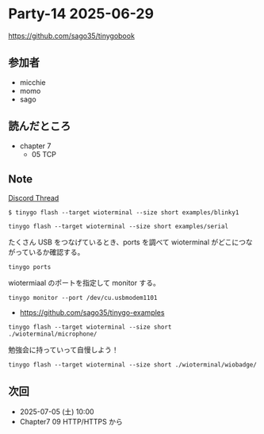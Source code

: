 # Party-14 2025-06-29

https://github.com/sago35/tinygobook

## 参加者

- micchie
- momo
- sago

## 読んだところ
- chapter 7
  - 05 TCP

## Note

[Discord Thread](https://discord.com/channels/689414179752247409/725156029033218080/1370927714810466389)

```
$ tinygo flash --target wioterminal --size short examples/blinky1
```

```
tinygo flash --target wioterminal --size short examples/serial
```

たくさん USB をつなげているとき、ports を調べて wioterminal がどこにつながっているか確認する。

```
tinygo ports 
```

wiotermiaal のポートを指定して monitor する。

```
tinygo monitor --port /dev/cu.usbmodem1101
```

- https://github.com/sago35/tinygo-examples

```
tinygo flash --target wioterminal --size short ./wioterminal/microphone/
```

勉強会に持っていって自慢しよう！

```
tinygo flash --target wioterminal --size short ./wioterminal/wiobadge/
```

## 次回

- 2025-07-05 (土) 10:00
- Chapter7 09 HTTP/HTTPS から 
